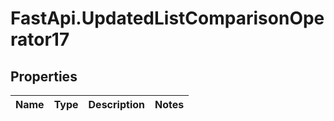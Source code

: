 # FastApi.UpdatedListComparisonOperator17

## Properties
Name | Type | Description | Notes
------------ | ------------- | ------------- | -------------
